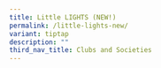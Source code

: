 ```yaml
---
title: Little LIGHTS (NEW!)
permalink: /little-lights-new/
variant: tiptap
description: ""
third_nav_title: Clubs and Societies
---
```

